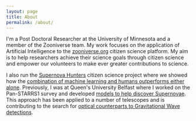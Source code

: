 ```yaml
---
layout: page
title: About
permalink: /about/
---
```


I'm a Post Doctoral Researcher at the University of Minnesota and a member of the Zooniverse team.  My work focuses on the application of Artificial Intelligence to the [zooniverse.org][zoo] citizen science platform.  My aim is to help researchers achieve their science goals through citizen science and  empower our volunteers to make ever greater contributions to science.

I also run the [Supernova Hunters][snhunters] citizen science project where we showed how the [combination of machine learning and humans outperforms either alone][snhunters_paper].  Previously, I was at Queen's University Belfast where I worked on the Pan-STARRS1 survey and developed [models to help discover Supernovae][ps1_ml].  This approach has been applied to a number of telescopes and is contributing to the search for [optical counterparts to Gravitational Wave detections][gw_followup].

[zoo]: https://www.zooniverse.org/
[snhunters]: https://www.zooniverse.org/projects/dwright04/supernova-hunters 
[snhunters_paper]: https://academic.oup.com/mnras/article/472/2/1315/3979473
[ps1_ml]: https://arxiv.org/abs/1501.05470
[gw_followup]: https://iopscience.iop.org/article/10.3847/2041-8205/827/2/L40
